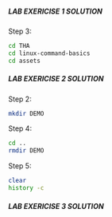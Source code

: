 ##### LAB EXERICISE 1 SOLUTION

Step 3:
```bash
cd THA
cd linux-command-basics
cd assets
```

##### LAB EXERICISE 2 SOLUTION

Step 2:
```bash
mkdir DEMO
```
Step 4:
```bash
cd ..
rmdir DEMO
```
Step 5:
```bash
clear
history -c
```
##### LAB EXERICISE 3 SOLUTION
